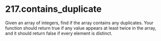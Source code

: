 # 217.contains_duplicate

Given an array of integers, find if the array contains any duplicates. Your function should return true if any value appears at least twice in the array, and it should return false if every element is distinct.